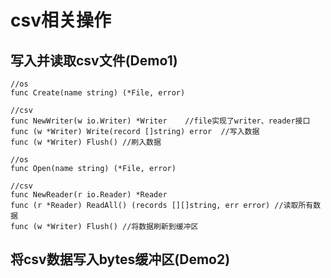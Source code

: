 # csv相关操作

## 写入并读取csv文件(Demo1)

```
//os
func Create(name string) (*File, error)
```

```
//csv
func NewWriter(w io.Writer) *Writer    //file实现了writer、reader接口
func (w *Writer) Write(record []string) error  //写入数据
func (w *Writer) Flush() //刷入数据
```

```
//os
func Open(name string) (*File, error)
```

```
//csv
func NewReader(r io.Reader) *Reader  
func (r *Reader) ReadAll() (records [][]string, err error) //读取所有数据
func (w *Writer) Flush() //将数据刷新到缓冲区
```

## 将csv数据写入bytes缓冲区(Demo2)





